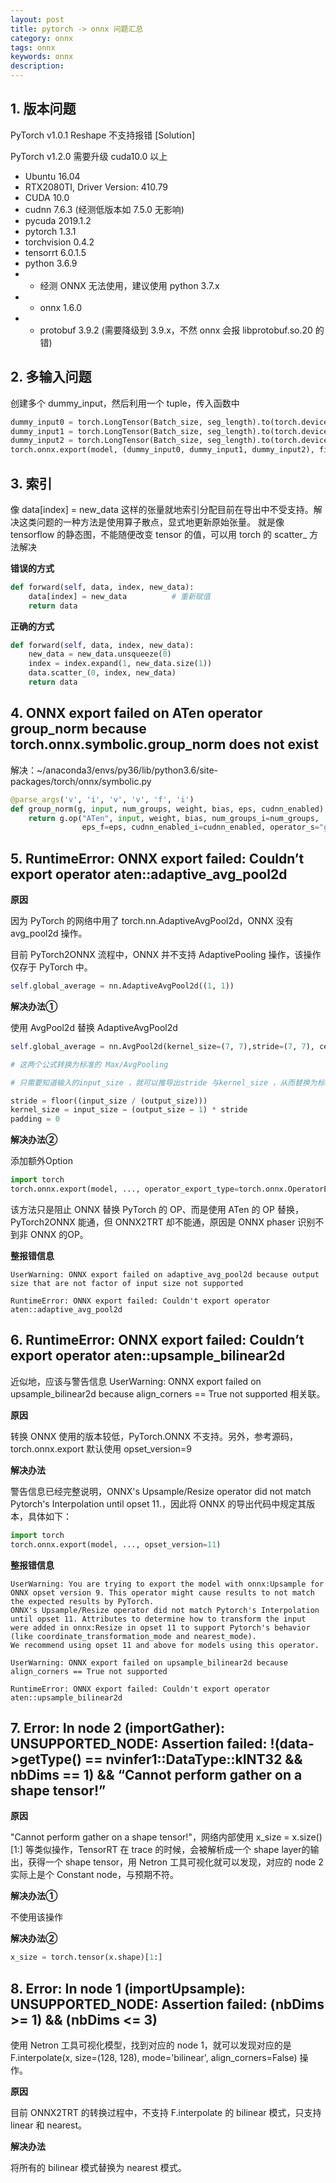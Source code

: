 ```yaml
---
layout: post
title: pytorch -> onnx 问题汇总
category: onnx
tags: onnx
keywords: onnx
description:
---
```


## 1. 版本问题

PyTorch v1.0.1 Reshape 不支持报错 [Solution]

PyTorch v1.2.0 需要升级 cuda10.0 以上

- Ubuntu 16.04
- RTX2080TI, Driver Version: 410.79
- CUDA 10.0
- cudnn 7.6.3 (经测低版本如 7.5.0 无影响)
- pycuda 2019.1.2
- pytorch 1.3.1
- torchvision 0.4.2
- tensorrt 6.0.1.5
- python 3.6.9
- - 经测 ONNX 无法使用，建议使用 python 3.7.x
- - onnx 1.6.0
- - protobuf 3.9.2 (需要降级到 3.9.x，不然 onnx 会报 libprotobuf.so.20 的错)

## 2. 多输入问题

创建多个 dummy_input，然后利用一个 tuple，传入函数中

```python
dummy_input0 = torch.LongTensor(Batch_size, seg_length).to(torch.device("cuda"))
dummy_input1 = torch.LongTensor(Batch_size, seg_length).to(torch.device("cuda"))
dummy_input2 = torch.LongTensor(Batch_size, seg_length).to(torch.device("cuda"))
torch.onnx.export(model, (dummy_input0, dummy_input1, dummy_input2), filepath)
```

## 3. 索引

像 data[index] = new_data 这样的张量就地索引分配目前在导出中不受支持。解决这类问题的一种方法是使用算子散点，显式地更新原始张量。
就是像 tensorflow 的静态图，不能随便改变 tensor 的值，可以用 torch 的 scatter_ 方法解决

**错误的方式**

```python
def forward(self, data, index, new_data):
    data[index] = new_data          # 重新赋值
    return data
```

**正确的方式**

```python
def forward(self, data, index, new_data):
    new_data = new_data.unsqueeze(0)
    index = index.expand(1, new_data.size(1))
    data.scatter_(0, index, new_data)
    return data
```

## 4. ONNX export failed on ATen operator group_norm because torch.onnx.symbolic.group_norm does not exist

解决：~/anaconda3/envs/py36/lib/python3.6/site-packages/torch/onnx/symbolic.py

```python
@parse_args('v', 'i', 'v', 'v', 'f', 'i')
def group_norm(g, input, num_groups, weight, bias, eps, cudnn_enabled):
    return g.op("ATen", input, weight, bias, num_groups_i=num_groups,
                eps_f=eps, cudnn_enabled_i=cudnn_enabled, operator_s="group_norm")
```

## 5. RuntimeError: ONNX export failed: Couldn’t export operator aten::adaptive_avg_pool2d

**原因**

因为 PyTorch 的网络中用了 torch.nn.AdaptiveAvgPool2d，ONNX 没有 avg_pool2d 操作。

目前 PyTorch2ONNX 流程中，ONNX 并不支持 AdaptivePooling 操作，该操作仅存于 PyTorch 中。

```python
self.global_average = nn.AdaptiveAvgPool2d((1, 1))
```

**解决办法①**

使用 AvgPool2d 替换 AdaptiveAvgPool2d

```python
self.global_average = nn.AvgPool2d(kernel_size=(7, 7),stride=(7, 7), ceil_mode=False)

# 这两个公式转换为标准的 Max/AvgPooling

# 只需要知道输入的input_size ，就可以推导出stride 与kernel_size ，从而替换为标准的Max/AvgPooling

stride = floor((input_size / (output_size)))
kernel_size = input_size − (output_size − 1) * stride
padding = 0
```

**解决办法②**

添加额外Option

```python
import torch
torch.onnx.export(model, ..., operator_export_type=torch.onnx.OperatorExportTypes.ONNX_ATEN_FALLBACK)
```

该方法只是阻止 ONNX 替换 PyTorch 的 OP、而是使用 ATen 的 OP 替换，PyTorch2ONNX 能通，但 ONNX2TRT 却不能通，原因是 ONNX phaser 识别不到非 ONNX 的OP。

**整报错信息**

```
UserWarning: ONNX export failed on adaptive_avg_pool2d because output size that are not factor of input size not supported

RuntimeError: ONNX export failed: Couldn't export operator aten::adaptive_avg_pool2d
```

## 6. RuntimeError: ONNX export failed: Couldn’t export operator aten::upsample_bilinear2d

近似地，应该与警告信息 UserWarning: ONNX export failed on upsample_bilinear2d because align_corners == True not supported 相关联。

**原因**

转换 ONNX 使用的版本较低，PyTorch.ONNX 不支持。另外，参考源码， torch.onnx.export 默认使用 opset_version=9

**解决办法**

警告信息已经完整说明，ONNX's Upsample/Resize operator did not match Pytorch's Interpolation until opset 11.，因此将 ONNX 的导出代码中规定其版本，具体如下：

```python
import torch
torch.onnx.export(model, ..., opset_version=11)
```

**整报错信息**

```
UserWarning: You are trying to export the model with onnx:Upsample for ONNX opset version 9. This operator might cause results to not match the expected results by PyTorch.
ONNX's Upsample/Resize operator did not match Pytorch's Interpolation until opset 11. Attributes to determine how to transform the input were added in onnx:Resize in opset 11 to support Pytorch's behavior (like coordinate_transformation_mode and nearest_mode).
We recommend using opset 11 and above for models using this operator.

UserWarning: ONNX export failed on upsample_bilinear2d because align_corners == True not supported

RuntimeError: ONNX export failed: Couldn't export operator aten::upsample_bilinear2d
```

## 7. Error: In node 2 (importGather): UNSUPPORTED_NODE: Assertion failed: !(data->getType() == nvinfer1::DataType::kINT32 && nbDims == 1) && “Cannot perform gather on a shape tensor!”

**原因**

"Cannot perform gather on a shape tensor!"，网络内部使用 x_size = x.size()[1:] 等类似操作，TensorRT 在 trace 的时候，会被解析成一个 shape layer的输出，获得一个 shape tensor，用 Netron 工具可视化就可以发现，对应的 node 2 实际上是个 Constant node，与预期不符。

**解决办法①**

不使用该操作

**解决办法②**

```python
x_size = torch.tensor(x.shape)[1:]
```

## 8. Error: In node 1 (importUpsample): UNSUPPORTED_NODE: Assertion failed: (nbDims >= 1) && (nbDims <= 3)

使用 Netron 工具可视化模型，找到对应的 node 1，就可以发现对应的是 F.interpolate(x, size=(128, 128), mode='bilinear', align_corners=False) 操作。

**原因**

目前 ONNX2TRT 的转换过程中，不支持 F.interpolate 的 bilinear 模式，只支持 linear 和 nearest。

**解决办法**

将所有的 bilinear 模式替换为 nearest 模式。